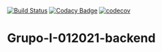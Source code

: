 [![Build Status](https://travis-ci.org/barreirogustavounq/Grupo-I-012021-backend.svg?branch=main)](https://travis-ci.org/barreirogustavounq/Grupo-I-012021-backend)
[![Codacy Badge](https://app.codacy.com/project/badge/Grade/9bd32585d4334e56982ac55842362d02)](https://www.codacy.com/gh/barreirogustavounq/Grupo-I-012021-backend-1/dashboard?utm_source=github.com&amp;utm_medium=referral&amp;utm_content=barreirogustavounq/Grupo-I-012021-backend-1&amp;utm_campaign=Badge_Grade)
[![codecov](https://codecov.io/gh/lautarolaghezza/Grupo-I-012021-backend/branch/gustavoBranch/graph/badge.svg?token=N65JNQHRDQ)](https://codecov.io/gh/lautarolaghezza/Grupo-I-012021-backend)
# Grupo-I-012021-backend


